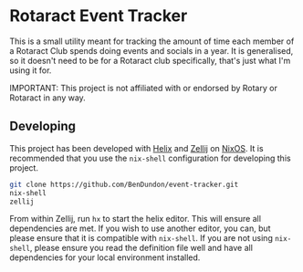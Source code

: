 # Rotaract Event Tracker

This is a small utility meant for tracking the amount of time each member of a Rotaract Club spends doing events and socials in a year. It is generalised, so it doesn't need to be for a Rotaract club specifically, that's just what I'm using it for.

IMPORTANT:
This project is not affiliated with or endorsed by Rotary or Rotaract in any way.

## Developing

This project has been developed with [Helix](https://github.com/helix-editor/helix) and [Zellij](https://github.com/zellij-org/zellij) on [NixOS](https://nixos.org). It is recommended that you use the `nix-shell` configuration for developing this project.
```bash
git clone https://github.com/BenDundon/event-tracker.git
nix-shell
zellij
```
From within Zellij, run `hx` to start the helix editor. This will ensure all dependencies are met.
If you wish to use another editor, you can, but please ensure that it is compatible with `nix-shell`. If you are not using `nix-shell`, please ensure you read the definition file well and have all dependencies for your local environment installed.
